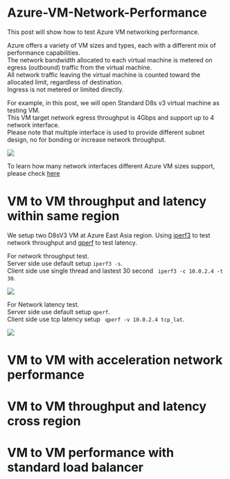 # Azure-VM-Network-Performance
This post will show how to test Azure VM networking performance. <br>

Azure offers a variety of VM sizes and types, each with a different mix of performance capabilities. <br>
The network bandwidth allocated to each virtual machine is metered on egress (outbound) traffic from the virtual machine. <br>
All network traffic leaving the virtual machine is counted toward the allocated limit, regardless of destination. <br>
Ingress is not metered or limited directly. <br>

For example, in this post, we will open Standard D8s v3 virtual machine as testing VM. <br>
This VM target network egress throughput is 4Gbps and support up to 4 network interface. <br>
Please note that multiple interface is used to provide different subnet design, no for bonding or increase network throughput. <br>

![](https://github.com/yinghli/azure-vm-network-performance/blob/master/D8sV3.PNG)

To learn how many network interfaces different Azure VM sizes support, please check [here](https://docs.microsoft.com/en-us/azure/virtual-machines/linux/sizes-general)

# VM to VM throughput and latency within same region

We setup two D8sV3 VM at Azure East Asia region. 
Using [iperf3](https://iperf.fr/) to test network throughput and [qperf](https://www.opsdash.com/blog/network-performance-linux.html) to test latency. <br>

For network throughput test. <br>
Server side use default setup ``` iperf3 -s ```. <br>
Client side use single thread and lastest 30 second ``` iperf3 -c 10.0.2.4 -t 30```. <br>

![](https://github.com/yinghli/azure-vm-network-performance/blob/master/VM-VM%20bw%20without%20Acc.PNG)

For Network latency test. <br>
Server side use default setup ``` qperf ```. <br>
Client side use tcp latency setup ``` qperf -v 10.0.2.4 tcp_lat```. <br>

![](https://github.com/yinghli/azure-vm-network-performance/blob/master/VM-VM%20lat%20without%20Acc.PNG)

# VM to VM with acceleration network performance 

# VM to VM throughput and latency cross region

# VM to VM performance with standard load balancer
